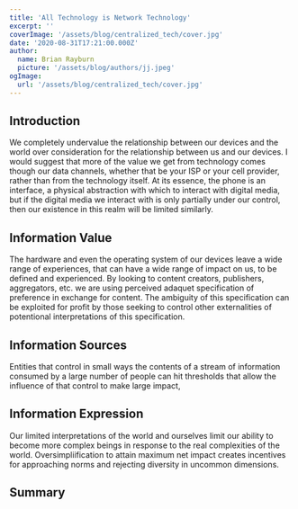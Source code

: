 ```yaml
---
title: 'All Technology is Network Technology'
excerpt: ''
coverImage: '/assets/blog/centralized_tech/cover.jpg'
date: '2020-08-31T17:21:00.000Z'
author:
  name: Brian Rayburn
  picture: '/assets/blog/authors/jj.jpeg'
ogImage:
  url: '/assets/blog/centralized_tech/cover.jpg'
---
```

## Introduction
We completely undervalue the relationship between our devices and the world over consideration for the relationship between us and our devices. I would suggest that more of the value we get from technology comes though our data channels, whether that be your ISP or your cell provider, rather than from the technology itself. At its essence, the phone is an interface, a physical abstraction with which to interact with digital media, but if the digital media we interact with is only partially under our control, then our existence in this realm will be limited similarly.

## Information Value
The hardware and even the operating system of our devices leave a wide range of experiences, that can have a wide range of impact on us, to be defined and experienced. By looking to content creators, publishers, aggregators, etc. we are using perceived adaquet specification of preference in exchange for content. The ambiguity of this specification can be exploited for profit by those seeking to control other externalities of potentional interpretations of this specification.

## Information Sources
Entities that control in small ways the contents of a stream of information consumed by a large number of people can hit thresholds that allow the influence of that control to make large impact, 

## Information Expression
Our limited interpretations of the world and ourselves limit our ability to become more complex beings in response to the real complexities of the world. Oversimpliification to attain maximum net impact creates incentives for approaching norms and rejecting diversity in uncommon dimensions.

## Summary
